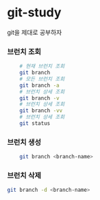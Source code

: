 # git-study
git을 제대로 공부하자

### 브런치 조회
```bash
    # 현재 브런치 조회
    git branch
    # 모든 브런치 조회
    git branch -a
    # 브런치 상세 조회
    git branch -v
    # 브런치 상세 조회
    git branch -vv
    # 브런치 상세 조회
    git status
```

### 브런치 생성
```bash
    git branch <branch-name>
```

### 브런치 삭제
```bash
git branch -d <branch-name>
```